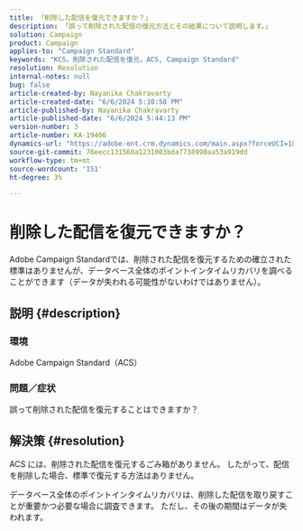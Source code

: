 ```yaml
---
title: 「削除した配信を復元できますか？」
description: 「誤って削除された配信の復元方法とその結果について説明します。」
solution: Campaign
product: Campaign
applies-to: "Campaign Standard"
keywords: "KCS，削除された配信を復元，ACS, Campaign Standard"
resolution: Resolution
internal-notes: null
bug: false
article-created-by: Nayanika Chakravarty
article-created-date: "6/6/2024 5:10:58 PM"
article-published-by: Nayanika Chakravarty
article-published-date: "6/6/2024 5:44:13 PM"
version-number: 3
article-number: KA-19406
dynamics-url: "https://adobe-ent.crm.dynamics.com/main.aspx?forceUCI=1&pagetype=entityrecord&etn=knowledgearticle&id=48d7a0b8-2724-ef11-840a-00224809adb3"
source-git-commit: 76eecc131560a1231003bda7738990aa53a919dd
workflow-type: tm+mt
source-wordcount: '151'
ht-degree: 3%

---
```


# 削除した配信を復元できますか？


Adobe Campaign Standardでは、削除された配信を復元するための確立された標準はありませんが、データベース全体のポイントインタイムリカバリを調べることができます（データが失われる可能性がないわけではありません）。

## 説明 {#description}


### <b>環境</b>

Adobe Campaign Standard（ACS）

### <b>問題／症状</b>

誤って削除された配信を復元することはできますか？


## 解決策 {#resolution}


ACS には、削除された配信を復元するごみ箱がありません。 したがって、配信を削除した場合、標準で復元する方法はありません。

データベース全体のポイントインタイムリカバリは、削除した配信を取り戻すことが重要かつ必要な場合に調査できます。 ただし、その後の期間はデータが失われます。
